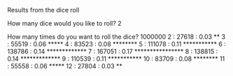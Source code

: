 Results from the dice roll


How many dice would you like to roll?
2

How many times do you want to roll the dice?
1000000
2	:     27618 :     0.03	**
3	:     55519 :     0.06	*****
4	:     83523 :     0.08	********
5	:    111078 :     0.11	***********
6	:    138786 :     0.14	*************
7	:    167051 :     0.17	****************
8	:    138815 :     0.14	*************
9	:    110539 :     0.11	***********
10	:     83709 :     0.08	********
11	:     55558 :     0.06	*****
12	:     27804 :     0.03	**

